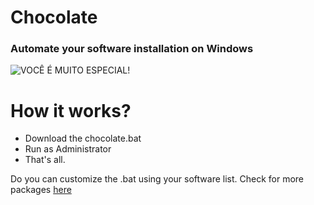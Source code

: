 # Chocolate
### Automate your software installation on Windows
![VOCÊ É MUITO ESPECIAL!](https://github.com/user-attachments/assets/4b8766f2-03b3-4d58-98ff-7799c54c80e2)

# How it works?
- Download the chocolate.bat
- Run as Administrator
- That's all.

Do you can customize the .bat using your software list. 
Check for more packages [here](https://community.chocolatey.org/)
